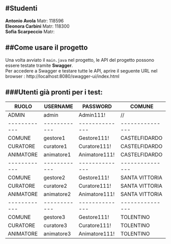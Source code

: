 #Studenti
---------------------------------------------------------
**Antonio Avola**     Matr: 118596 <br>
**Eleonora Carbini**  Matr: 118300 <br>
**Sofia Scarpeccio**  Matr:  <br>

##Come usare il progetto
---------------------------------------------------------
Una volta avviato il `main.java` nel progetto,  le API del progetto possono essere testate tramite **Swagger**. <br>
Per accedere a Swagger e testare tutte le API, aprire il seguente URL nel browser :  http://localhost:8080/swagger-ui/index.html 

###Utenti già pronti per i test:
---------------------------------------------------------
| RUOLO      | USERNAME   | PASSWORD     | COMUNE        |
|------------|------------|--------------|---------------|
| ADMIN      | admin      | Admin111!    |    //         |
|------------|------------|--------------|---------------|
| COMUNE     | gestore1   | Gestore111!  | CASTELFIDARDO |
| CURATORE   | curatore1  | Curatore111! | CASTELFIDARDO |
| ANIMATORE  | animatore1 | Animatore111!| CASTELFIDARDO |
|------------|------------|--------------|---------------|
| COMUNE     | gestore2   | Gestore111!  | SANTA VITTORIA|
| CURATORE   | curatore2  | Curatore111! | SANTA VITTORIA|
| ANIMATORE  | animatore2 | Animatore111!| SANTA VITTORIA|
|------------|------------|--------------|---------------|
| COMUNE     | gestore3   | Gestore111!  | TOLENTINO     |
| CURATORE   | curatore3  | Curatore111! | TOLENTINO     |
| ANIMATORE  | animatore3 | Animatore111!| TOLENTINO     |
